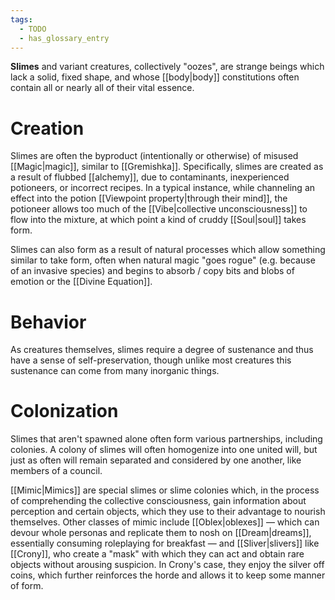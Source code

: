 ```yaml
---
tags:
  - TODO
  - has_glossary_entry
---
```


**Slimes** and variant creatures, collectively "oozes", are strange beings which lack a solid, fixed shape, and whose [[body|body]] constitutions often contain all or nearly all of their vital essence. 

# Creation
 Slimes are often the byproduct (intentionally or otherwise) of misused [[Magic|magic]], similar to [[Gremishka]]. Specifically, slimes are created as a result of flubbed [[alchemy]], due to contaminants, inexperienced potioneers, or incorrect recipes. In a typical instance, while channeling an effect into the potion [[Viewpoint property|through their mind]], the potioneer allows too much of the [[Vibe|collective unconsciousness]] to flow into the mixture, at which point a kind of cruddy [[Soul|soul]] takes form. 
 
 Slimes can also form as a result of natural processes which allow something similar to take form, often when natural magic "goes rogue" (e.g. because of an invasive species) and begins to absorb / copy bits and blobs of emotion or the [[Divine Equation]].

# Behavior
As creatures themselves, slimes require a degree of sustenance and thus have a sense of self-preservation, though unlike most creatures this sustenance can come from many inorganic things. 

# Colonization
Slimes that aren't spawned alone often form various partnerships, including colonies. A colony of slimes will often homogenize into one united will, but just as often will remain separated and considered by one another, like members of a council.

[[Mimic|Mimics]] are special slimes or slime colonies which, in the process of comprehending the collective consciousness, gain information about perception and certain objects, which they use to their advantage to nourish themselves. Other classes of mimic include [[Oblex|oblexes]] — which can devour whole personas and replicate them to nosh on [[Dream|dreams]], essentially consuming roleplaying for breakfast — and [[Sliver|slivers]] like [[Crony]], who create a "mask" with which they can act and obtain rare objects without arousing suspicion. In Crony's case, they enjoy the silver off coins, which further reinforces the horde and allows it to keep some manner of form.